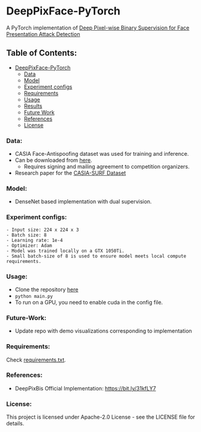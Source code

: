 # DeepPixFace-PyTorch

A PyTorch implementation of [Deep Pixel-wise Binary Supervision for Face Presentation Attack Detection](https://arxiv.org/abs/1907.04047)

## Table of Contents:

- [DeepPixFace-PyTorch](#deeppixface-pytorch)
    - [Data](#data)
    - [Model](#model)
    - [Experiment configs](#experiment-configs)
    - [Requirements](#requirements)
    - [Usage](#usage)
    - [Results](#results)
    - [Future Work](#future-work)
    - [References](#references)
    - [License](#license)


### Data:
- CASIA Face-Antispoofing dataset was used for training and inference.
- Can be downloaded from [here](https://competitions.codalab.org/competitions/22036#learn_the_details).
    - Requires signing and mailing agreement to competition organizers.
- Research paper for the [CASIA-SURF Dataset](https://arxiv.org/pdf/1908.10654.pdf)

### Model:
- DenseNet based implementation with dual supervision. 

### Experiment configs:
```
- Input size: 224 x 224 x 3
- Batch size: 8
- Learning rate: 1e-4
- Optimizer: Adam
- Model was trained locally on a GTX 1050Ti. 
- Small batch-size of 8 is used to ensure model meets local compute requirements.
```
### Usage:
- Clone the repository [here](https://github.com/abhirupkamath/DeepPixFace/blob/master/config.py)
- ``` python main.py ```
- To run on a GPU, you need to enable cuda in the config file.

### Future-Work:
- Update repo with demo visualizations corresponding to implementation 

### Requirements:
Check [requirements.txt](https://github.com/abhirupkamath/DeepPixFace/blob/master/requirements.txt).

### References:
* DeepPixBis Official Implementation: https://bit.ly/31kfLY7

### License:
This project is licensed under Apache-2.0 License - see the LICENSE file for details.
